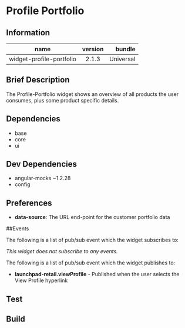 # Profile Portfolio

## Information

| name                  | version           | bundle           |
| ----------------------|:-----------------:| ----------------:|
| widget-profile-portfolio    | 2.1.3 			| Universal        |

## Brief Description

The Profile-Portfolio widget shows an overview of all products the user consumes, plus some product specific details.

## Dependencies

* base
* core
* ui

## Dev Dependencies

* angular-mocks ~1.2.28
* config

## Preferences

* **data-source**: The URL end-point for the customer portfolio data

##Events

The following is a list of pub/sub event which the widget subscribes to:

_This widget does not subscribe to any events._


The following is a list of pub/sub event which the widget publishes to:

* **launchpad-retail.viewProfile** - Published when the user selects the View Profile hyperlink


## Test


## Build
